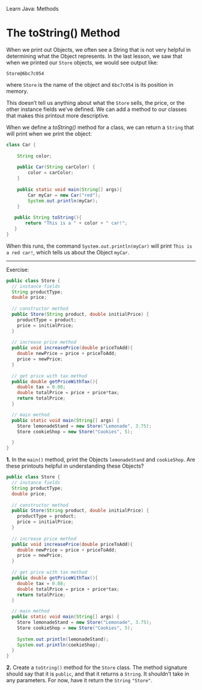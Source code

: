 Learn Java: Methods
# The toString() Method

When we print out Objects, we often see a String that is not very helpful in determining what the Object represents. In the last lesson, we saw that when we printed our `Store` objects, we would see output like:

```
Store@6bc7c054
```

where `Store` is the name of the object and `6bc7c054` is its position in memory.

This doesn’t tell us anything about what the `Store` sells, the price, or the other instance fields we’ve defined. We can add a method to our classes that makes this printout more descriptive.

When we define a _toString()_ method for a class, we can return a `String` that will print when we print the object:

```java
class Car {
 
    String color;
 
    public Car(String carColor) {
        color = carColor;
    }
 
    public static void main(String[] args){
        Car myCar = new Car("red");
        System.out.println(myCar);
    }
 
   public String toString(){
       return "This is a " + color + " car!";
   }
}
```

When this runs, the command `System.out.println(myCar)` will print `This is a red car!`, which tells us about the Object `myCar`.

---

Exercise:

```java
public class Store {
  // instance fields
  String productType;
  double price;
  
  // constructor method
  public Store(String product, double initialPrice) {
    productType = product;
    price = initialPrice;
  }
  
  // increase price method
  public void increasePrice(double priceToAdd){
    double newPrice = price + priceToAdd;
    price = newPrice;
  }
  
  // get price with tax method
  public double getPriceWithTax(){
    double tax = 0.08;
    double totalPrice = price + price*tax;
    return totalPrice;
  }

  // main method
  public static void main(String[] args) {
    Store lemonadeStand = new Store("Lemonade", 3.75);
    Store cookieShop = new Store("Cookies", 5);

  }
}
```

**1.** In the `main()` method, print the Objects `lemonadeStand` and `cookieShop`. Are these printouts helpful in understanding these Objects?

```java
public class Store {
  // instance fields
  String productType;
  double price;
  
  // constructor method
  public Store(String product, double initialPrice) {
    productType = product;
    price = initialPrice;
  }
  
  // increase price method
  public void increasePrice(double priceToAdd){
    double newPrice = price + priceToAdd;
    price = newPrice;
  }
  
  // get price with tax method
  public double getPriceWithTax(){
    double tax = 0.08;
    double totalPrice = price + price*tax;
    return totalPrice;
  }

  // main method
  public static void main(String[] args) {
    Store lemonadeStand = new Store("Lemonade", 3.75);
    Store cookieShop = new Store("Cookies", 5);
	
	System.out.println(lemonadeStand);
	System.out.println(cookieShop);
  }
}
```

**2.** Create a `toString()` method for the `Store` class. The method signature should say that it is `public`, and that it returns a `String`. It shouldn’t take in any parameters. For now, have it return the `String` `"Store"`.

```java

```